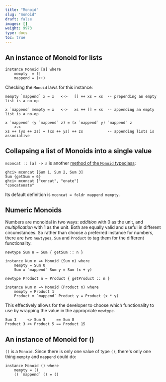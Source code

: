 ```yaml
---
title: "Monoid"
slug: "monoid"
draft: false
images: []
weight: 9973
type: docs
toc: true
---
```


## An instance of Monoid for lists
    instance Monoid [a] where
        mempty  = []
        mappend = (++)

Checking the `Monoid` laws for this instance:

    mempty `mappend` x = x   <->   [] ++ xs = xs  -- prepending an empty list is a no-op

    x `mappend` mempty = x   <->   xs ++ [] = xs  -- appending an empty list is a no-op

    x `mappend` (y `mappend` z) = (x `mappend` y) `mappend` z
        <->
    xs ++ (ys ++ zs) = (xs ++ ys) ++ zs           -- appending lists is associative

## Collapsing a list of Monoids into a single value
`mconcat :: [a] -> a` is another [method of the `Monoid` typeclass](http://hackage.haskell.org/package/base-4.9.0.0/docs/Data-Monoid.html#v:mconcat):

    ghci> mconcat [Sum 1, Sum 2, Sum 3]
    Sum {getSum = 6}
    ghci> mconcat ["concat", "enate"]
    "concatenate"

Its default definition is `mconcat = foldr mappend mempty`.

## Numeric Monoids
Numbers are monoidal in two ways: _addition_ with 0 as the unit, and _multiplication_ with 1 as the unit. Both are equally valid and useful in different circumstances. So rather than choose a preferred instance for numbers, there are two `newtypes`, `Sum` and `Product` to tag them for the different functionality.

    newtype Sum n = Sum { getSum :: n }

    instance Num n => Monoid (Sum n) where
        mempty = Sum 0
        Sum x `mappend` Sum y = Sum (x + y)

    newtype Product n = Product { getProduct :: n }

    instance Num n => Monoid (Product n) where
        mempty = Product 1
        Product x `mappend` Product y = Product (x * y)

This effectively allows for the developer to choose which functionality to use by wrapping the value in the appropriate `newtype`.

    Sum 3     <> Sum 5     == Sum 8
    Product 3 <> Product 5 == Product 15

## An instance of Monoid for ()
`()` is a `Monoid`. Since there is only one value of type `()`, there's only one thing `mempty` and `mappend` could do:

    instance Monoid () where
        mempty = ()
        () `mappend` () = ()

